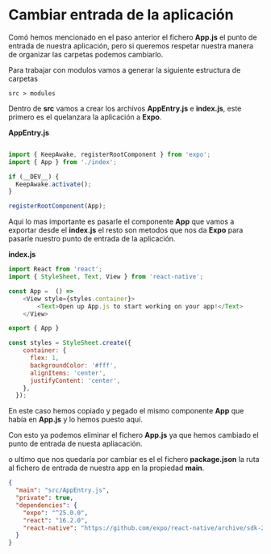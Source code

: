 # Cambiar entrada de la aplicación

Comó hemos mencionado en el paso anterior el fichero **App.js** el punto de entrada de nuestra aplicación, pero si queremos respetar nuestra manera de organizar las carpetas podemos cambiarlo.

Para trabajar con modulos vamos a generar la siguiente estructura de carpetas

```
src > modules
```

Dentro de **src** vamos a crear los archivos  **AppEntry.js** e **index.js**, este primero es el quelanzara la aplicación a **Expo**.

**AppEntry.js**
```javascript

import { KeepAwake, registerRootComponent } from 'expo';
import { App } from './index';

if (__DEV__) {
  KeepAwake.activate();
}

registerRootComponent(App);

```

Aqui lo mas importante es pasarle el componente **App** que vamos a exportar desde el **index.js** el resto son metodos que nos da **Expo** para pasarle nuestro punto de entrada de la aplicación.


**index.js**

```javascript
import React from 'react';
import { StyleSheet, Text, View } from 'react-native';

const App =  () => 
    <View style={styles.container}>
        <Text>Open up App.js to start working on your app!</Text>
    </View>

export { App }

const styles = StyleSheet.create({
    container: {
      flex: 1,
      backgroundColor: '#fff',
      alignItems: 'center',
      justifyContent: 'center',
    },
  });
```

En este caso hemos copiado y pegado el mismo componente **App** que había en **App.js** y lo hemos puesto aquí.

Con esto ya podemos eliminar el fichero **App.js** ya que hemos cambiado el punto de entrada de nuesta apliacación.

o ultimo que nos quedaría por cambiar es el el fichero **package.json** la ruta al fichero de entrada de nuestra app en la propiedad **main**.

```json
{
  "main": "src/AppEntry.js",
  "private": true,
  "dependencies": {
    "expo": "^25.0.0",
    "react": "16.2.0",
    "react-native": "https://github.com/expo/react-native/archive/sdk-25.0.0.tar.gz"
  }
}
```